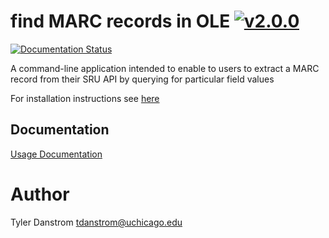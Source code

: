 # find MARC records in OLE [![v2.0.0](https://img.shields.io/badge/version-2.0.0-blue.svg)](https://github.com/uchicago-library/findMarcRecordsInOle/releases)
[![Documentation Status](https://readthedocs.org/projects/findmarcrecordsinole/badge/?version=latest)](http://findmarcrecordsinole.readthedocs.io/en/latest/?badge=latest)

A command-line application intended to enable to users to extract a MARC record from their SRU API by querying for particular field values 


For installation instructions see [here](https://github.com/uchicago-library/findMarcRecordsInOLE/wiki/installation-instructions)

## Documentation

[Usage Documentation](https://github.com/uchicago-library/findMarcRecordsInOLE/wiki)

# Author
Tyler Danstrom <tdanstrom@uchicago.edu>
